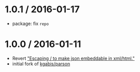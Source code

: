 
1.0.1 / 2016-01-17
==================

  * package: fix `repo`

1.0.0 / 2016-01-11
==================

  * Revert ["Escaping / to make json embeddable in xml\/html."](https://github.com/kgabis/parson/commit/8324ff92bf91c644458524b3b5fb45f2d2d2d7ba)
  * initial fork of [kgabis/parson](https://github.com/kgabis/parson)

